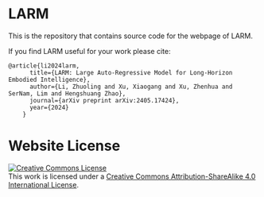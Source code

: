 # LARM

This is the repository that contains source code for the webpage of LARM.

If you find LARM useful for your work please cite:
```
@article{li2024larm,
      title={LARM: Large Auto-Regressive Model for Long-Horizon Embodied Intelligence},
      author={Li, Zhuoling and Xu, Xiaogang and Xu, Zhenhua and SerNam, Lim and Hengshuang Zhao},
      journal={arXiv preprint arXiv:2405.17424},
      year={2024}
    }
```

# Website License
<a rel="license" href="http://creativecommons.org/licenses/by-sa/4.0/"><img alt="Creative Commons License" style="border-width:0" src="https://i.creativecommons.org/l/by-sa/4.0/88x31.png" /></a><br />This work is licensed under a <a rel="license" href="http://creativecommons.org/licenses/by-sa/4.0/">Creative Commons Attribution-ShareAlike 4.0 International License</a>.

